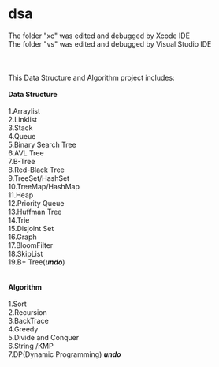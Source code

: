 ﻿# dsa
The folder "xc" was edited and debugged by Xcode IDE<br/>
The folder "vs" was edited and debugged by Visual Studio IDE<br/>
<br/>
<br/>
<br/>
This Data Structure and Algorithm  project includes:<br/>
<br/>
**Data Structure**<br/>
<br/>
1.Arraylist <br/>
2.Linklist<br/>
3.Stack<br/>
4.Queue<br/>
5.Binary Search Tree<br/>
6.AVL Tree<br/>
7.B-Tree<br/>
8.Red-Black Tree<br/>
9.TreeSet/HashSet<br/>
10.TreeMap/HashMap<br/>
11.Heap<br/>
12.Priority Queue<br/>
13.Huffman Tree<br/>
14.Trie<br/>
15.Disjoint Set<br/>
16.Graph<br/>
17.BloomFilter<br/>
18.SkipList<br/>
19.B+ Tree(***undo***)
<br/>
<br/>
<br/>
**Algorithm**<br/>
<br/>
1.Sort<br/>
2.Recursion<br/>
3.BackTrace<br/>
4.Greedy<br/>
5.Divide and Conquer<br/>
6.String /KMP<br/>
7.DP(Dynamic Programming) ***undo***<br/>



